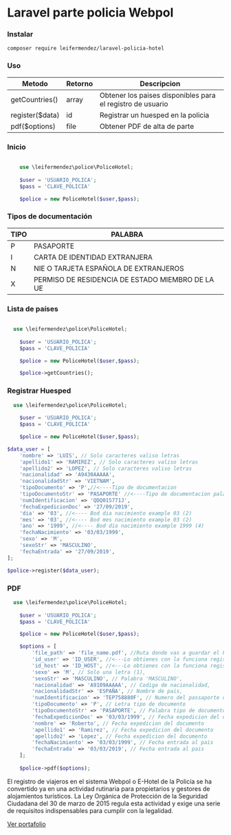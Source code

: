 # Laravel parte policia Webpol 

### Instalar


```
composer require leifermendez/laravel-policia-hotel
```

### Uso


| Metodo                |  Retorno    | Descripcion                                                       |
|-----------------------|-------------------|-------------------------------------------------------------------|
| getCountries()         |  array       | Obtener los paises disponibles para el registro de usuario                |
| register($data)       |  id            | Registrar un huesped en la policia                     |
| pdf($options)       |  file            | Obtener PDF de alta de parte                                  |


### Inicio

```php

    use \leifermendez\police\PoliceHotel;
    
    $user = 'USUARIO_POLICA';
    $pass = 'CLAVE_POLICIA'

    $police = new PoliceHotel($user,$pass);

```

### Tipos de documentación

| TIPO                    | PALABRA                                                       |
|-------------------------|-------------------------------------------------------------------|
| P            | PASAPORTE               
| I      |  CARTA DE IDENTIDAD EXTRANJERA                              
| N        |  NIE O TARJETA ESPAÑOLA DE EXTRANJEROS                                           
| X| PERMISO DE RESIDENCIA DE ESTADO MIEMBRO DE LA UE|



### Lista de países

```php

  use \leifermendez\police\PoliceHotel;
    
    $user = 'USUARIO_POLICA';
    $pass = 'CLAVE_POLICIA'

    $police = new PoliceHotel($user,$pass);

    $police->getCountries();    
```


### Registrar Huesped

```php
  use \leifermendez\police\PoliceHotel;
    
    $user = 'USUARIO_POLICA';
    $pass = 'CLAVE_POLICIA'

    $police = new PoliceHotel($user,$pass);

$data_user = [
    'nombre' => 'LUIS', // Solo caracteres valiso letras
    'apellido1' => 'RAMIREZ', // Solo caracteres valiso letras
    'apellido2' => 'LOPEZ', // Solo caracteres valiso letras
    'nacionalidad' => 'A9430AAAAA',
    'nacionalidadStr' => 'VIETNAM',
    'tipoDocumento' => 'P',//<----Tipo de documentacion
    'tipoDocumentoStr' => 'PASAPORTE' //<----Tipo de documentacion palabra,
    'numIdentificacion' => 'QDQ015771J',
    'fechaExpedicionDoc' => '27/09/2019',
    'dia' => '03', //<---- Bod dia nacimiento example 03 (2)
    'mes' => '03', //<---- Bod mes nacimiento example 03 (2)
    'ano' => '1999', //<---- Bod dia nacimiento example 1999 (4)
    'fechaNacimiento' => '03/03/1999',
    'sexo' => 'M',
    'sexoStr' => 'MASCULINO',
    'fechaEntrada' => '27/09/2019',
];

$police->register($data_user);

```

### PDF

```php
  use \leifermendez\police\PoliceHotel;
    
    $user = 'USUARIO_POLICA';
    $pass = 'CLAVE_POLICIA'

    $police = new PoliceHotel($user,$pass);

    $options = [
        'file_path' => 'file_name.pdf', //Ruta donde vas a guardar el PDF
        'id_user' => 'ID_USER', //<---Lo obtienes con la funciona register()
        'id_host' => 'ID_HOST', //<---Lo obtienes con la funciona register()
        'sexo' => 'M', // Solo una letra (1),
        'sexoStr' => 'MASCULINO', // Palabra 'MASCULINO',
        'nacionalidad' => 'A9109AAAAA', // Codigo de nacionalidad,
        'nacionalidadStr' => 'ESPAÑA', // Nombre de pais,
        'numIdentificacion' => 'TEP758880F', // Numero del passaporte o nie ,etc
        'tipoDocumento' => 'P', // Letra tipo de documento
        'tipoDocumentoStr' => 'PASAPORTE', // Palabra tipo de documento
        'fechaExpedicionDoc' => '03/03/1999', // Fecha expedicion del documento
        'nombre' => 'Roberto', // Fecha expedicion del documento
        'apellido1' => 'Ramirez', // Fecha expedicion del documento
        'apellido2' => 'Lopez', // Fecha expedicion del documento
        'fechaNacimiento' => '03/03/1999', // Fecha entrada al pais
        'fechaEntrada' => '03/03/2019', // Fecha entrada al pais
    ];
    
    $police->pdf($options); 

```

El registro de viajeros en el sistema Webpol  o E-Hotel de la Policía se ha convertido ya en una actividad rutinaria para propietarios y gestores de alojamientos turísticos. La Ley Orgánica de Protección de la Seguridad Ciudadana del 30 de marzo de 2015 regula esta actividad y exige una serie de requisitos indispensables para cumplir con la legalidad.

 [Ver portafolio](https://leifermendez.github.io)